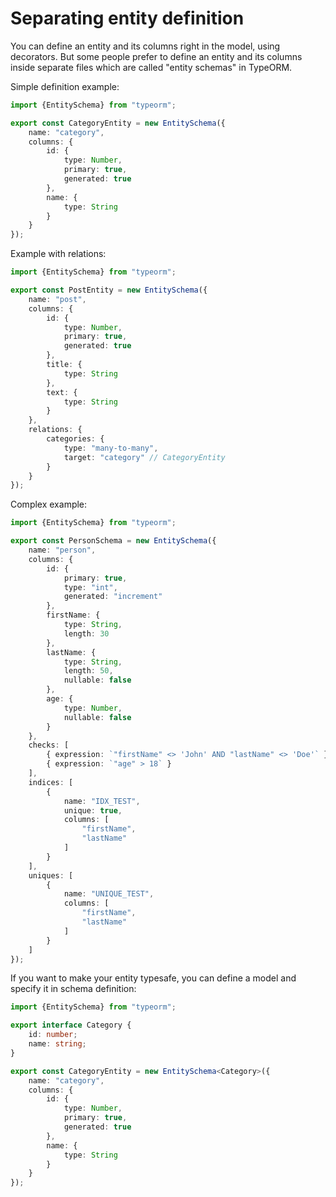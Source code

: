# Separating entity definition

You can define an entity and its columns right in the model, using decorators. 
But some people prefer to define an entity and its columns inside separate files
which are called "entity schemas" in TypeORM.

Simple definition example:

```ts
import {EntitySchema} from "typeorm";

export const CategoryEntity = new EntitySchema({
    name: "category",
    columns: {
        id: {
            type: Number,
            primary: true,
            generated: true
        },
        name: {
            type: String
        }
    }
});
```

Example with relations:

```ts
import {EntitySchema} from "typeorm";

export const PostEntity = new EntitySchema({
    name: "post",
    columns: {
        id: {
            type: Number,
            primary: true,
            generated: true
        },
        title: {
            type: String
        },
        text: {
            type: String
        }
    },
    relations: {
        categories: {
            type: "many-to-many",
            target: "category" // CategoryEntity
        }
    }
});
```

Complex example:

```ts
import {EntitySchema} from "typeorm";

export const PersonSchema = new EntitySchema({
    name: "person",
    columns: {
        id: {
            primary: true,
            type: "int",
            generated: "increment"
        },
        firstName: {
            type: String,
            length: 30
        },
        lastName: {
            type: String,
            length: 50,
            nullable: false
        },
        age: {
            type: Number,
            nullable: false
        }
    },
    checks: [
        { expression: `"firstName" <> 'John' AND "lastName" <> 'Doe'` },
        { expression: `"age" > 18` }
    ],
    indices: [
        {
            name: "IDX_TEST",
            unique: true,
            columns: [
                "firstName",
                "lastName"
            ]
        }
    ],
    uniques: [
        {
            name: "UNIQUE_TEST",
            columns: [
                "firstName",
                "lastName"
            ]
        }
    ]
});
```

If you want to make your entity typesafe, you can define a model and specify it in schema definition:

```ts
import {EntitySchema} from "typeorm";

export interface Category {
    id: number;
    name: string;
}

export const CategoryEntity = new EntitySchema<Category>({
    name: "category",
    columns: {
        id: {
            type: Number,
            primary: true,
            generated: true
        },
        name: {
            type: String
        }
    }
});
```

